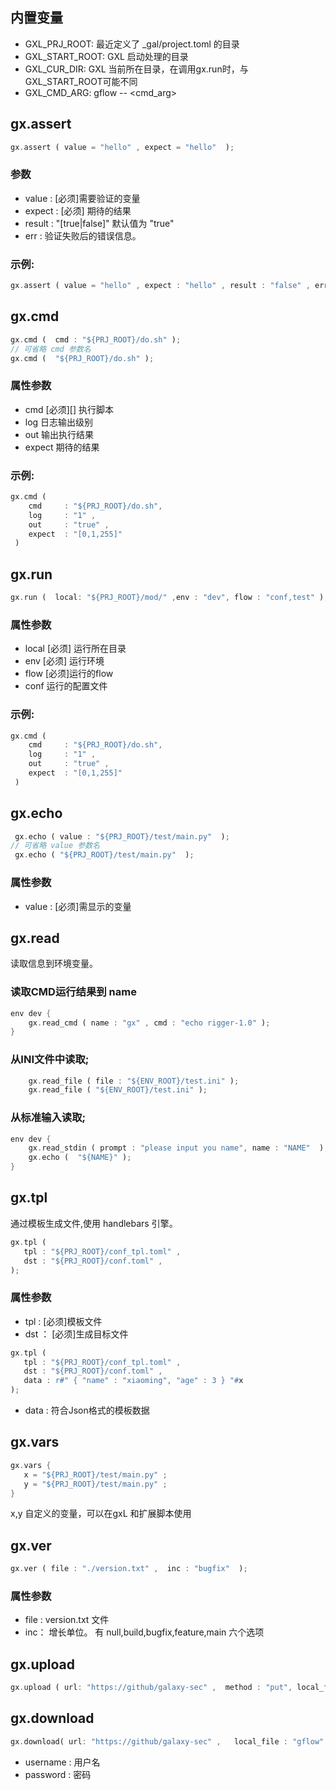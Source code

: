 

## 内置变量

* GXL_PRJ_ROOT:   最近定义了 _gal/project.toml 的目录
* GXL_START_ROOT:  GXL 启动处理的目录
* GXL_CUR_DIR:  GXL 当前所在目录，在调用gx.run时，与GXL_START_ROOT可能不同
* GXL_CMD_ARG:  gflow -- <cmd_arg>
## gx.assert

```rust
gx.assert ( value = "hello" , expect = "hello"  ); 
```
### 参数

* value    :  [必须]需要验证的变量
* expect   :  [必须] 期待的结果
* result  :  "[true|false]" 默认值为 "true"
* err     :  验证失败后的错误信息。

### 示例:

```rust
gx.assert ( value = "hello" , expect : "hello" , result : "false" , err:"test assert"); 
```


## gx.cmd

```rust
gx.cmd (  cmd : "${PRJ_ROOT}/do.sh" ); 
// 可省略 cmd 参数名
gx.cmd (  "${PRJ_ROOT}/do.sh" ); 
```

### 属性参数

* cmd       [必须][] 执行脚本
* log       日志输出级别
* out       输出执行结果
* expect    期待的结果

### 示例:

```rust
gx.cmd (  
	cmd     : "${PRJ_ROOT}/do.sh", 
    log     : "1" ,
    out     : "true" ,
    expect  : "[0,1,255]" 
 ) 
```

## gx.run

```rust
gx.run (  local: "${PRJ_ROOT}/mod/" ,env : "dev", flow : "conf,test" ); 
```

### 属性参数

* local   [必须] 运行所在目录
* env     [必须] 运行环境
* flow    [必须]运行的flow
* conf    运行的配置文件

### 示例:

```rust
gx.cmd (  
	cmd     : "${PRJ_ROOT}/do.sh", 
    log     : "1" ,
    out     : "true" ,
    expect  : "[0,1,255]" 
 ) 
```

## gx.echo

```rust
 gx.echo ( value : "${PRJ_ROOT}/test/main.py"  );
// 可省略 value 参数名
 gx.echo ( "${PRJ_ROOT}/test/main.py"  );
```


### 属性参数

* value : [必须]需显示的变量

## gx.read

读取信息到环境变量。

### 读取CMD运行结果到 name 

```rust
env dev {
    gx.read_cmd ( name : "gx" , cmd : "echo rigger-1.0" );
}
```

###  从INI文件中读取;

```rust
    gx.read_file ( file : "${ENV_ROOT}/test.ini" );
    gx.read_file ( "${ENV_ROOT}/test.ini" );
```

### 从标准输入读取;

```rust
env dev {
    gx.read_stdin ( prompt : "please input you name", name : "NAME"  );
    gx.echo (  "${NAME}" );
}
```

## gx.tpl

通过模板生成文件,使用 handlebars 引擎。

```rust
gx.tpl (  
   tpl : "${PRJ_ROOT}/conf_tpl.toml" ,
   dst : "${PRJ_ROOT}/conf.toml" ,
);
```

### 属性参数

* tpl  :  [必须]模板文件
* dst ：  [必须]生成目标文件


```rust
gx.tpl (  
   tpl : "${PRJ_ROOT}/conf_tpl.toml" ,
   dst : "${PRJ_ROOT}/conf.toml" ,
   data : r#" { "name" : "xiaoming", "age" : 3 } "#x
);
```

* data : 符合Json格式的模板数据 



## gx.vars 



```rust
gx.vars {  
   x = "${PRJ_ROOT}/test/main.py" ;
   y = "${PRJ_ROOT}/test/main.py" ; 
}
```


x,y 自定义的变量，可以在gxL 和扩展脚本使用


## gx.ver

```rust
gx.ver ( file : "./version.txt" ,  inc : "bugfix"  ); 
```

### 属性参数

* file :  version.txt 文件
* inc： 增长单位。   有 null,build,bugfix,feature,main 六个选项 


## gx.upload

```rust
gx.upload ( url: "https://github/galaxy-sec" ,  method : "put", local_file : "gflow"  ); 
```


## gx.download

```rust
gx.download( url: "https://github/galaxy-sec" ,   local_file : "gflow"  ); 
```

* username :   用户名
* password :   密码